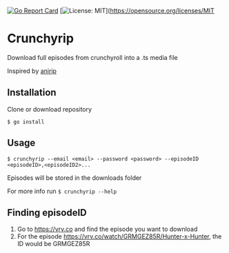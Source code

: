 [![Go Report Card](https://goreportcard.com/badge/github.com/ovo/crunchyrip)](https://goreportcard.com/report/github.com/ovo/crunchyrip) [![License: MIT](https://img.shields.io/badge/License-MIT-yellow.svg)](https://opensource.org/licenses/MIT
# Crunchyrip

Download full episodes from crunchyroll into a .ts media file

Inspired by [anirip](https://github.com/s32x/anirip)

## Installation
Clone or download repository

`$ go install`

## Usage

`$ crunchyrip --email <email> --password <password> --episodeID <episodeID>,<episodeID2>...`

Episodes will be stored in the downloads folder

For more info run `$ crunchyrip --help`

## Finding episodeID

1. Go to https://vrv.co and find the episode you want to download
2. For the episode https://vrv.co/watch/GRMGEZ85R/Hunter-x-Hunter, the ID would be GRMGEZ85R
